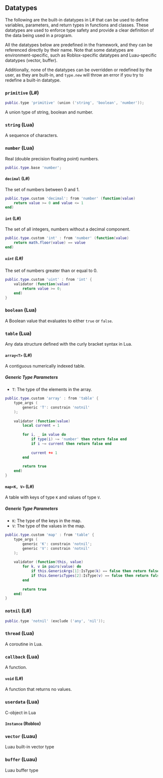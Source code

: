 ## Datatypes
The following are the built-in datatypes in L# that can be used to define variables, parameters, and return types in functions and classes. These datatypes are used to enforce type safety and provide a clear definition of the data being used in a program.

All the datatypes below are predefined in the framework, and they can be referenced directly by their name. Note that some datatypes are environment-specific, such as Roblox-specific datatypes and Luau-specific datatypes (vector, buffer). 

Additionally, none of the datatypes can be overridden or redefined by the user, as they are built-in, and `type.new` will throw an error if you try to redefine a built-in datatype.

### `primitive` (L#)
```lua
public.type 'primitive' (union ('string', 'boolean', 'number'));
```
A union type of string, boolean and number.
### `string` (Lua)
A sequence of characters.

### `number` (Lua)
Real (double precision floating point) numbers.
```lua
public.type.base 'number';
```

#### `decimal` (L#)
The set of numbers between 0 and 1.
```lua
public.type.custom 'decimal': from 'number' (function(value)
    return value >= 0 and value <= 1
end)
```

#### `int` (L#)
The set of all integers, numbers without a decimal component.
```lua
public.type.custom 'int' : from 'number' (function(value)
    return math.floor(value) == value
end)
```

##### `uint` (L#)
The set of numbers greater than or equal to 0.
```lua
public.type.custom 'uint' : from 'int' {
	validator (function(value)
		return value >= 0;
	end)
}
```

### `boolean` (Lua)
A Boolean value that evaluates to either `true` or `false`.
### `table` (Lua)
Any data structure defined with the curly bracket syntax in Lua.
#### `array<T>` (L#)
A contiguous numerically indexed table.

##### Generic Type Parameters
- `T`: The type of the elements in the array.

```lua
public.type.custom 'array' : from 'table' {
	type_args (
		generic 'T': constrain 'notnil'
	);
	
	validator (function(value)
		local current = 1
		
		for i, _ in value do
			if type(i) ~= 'number' then return false end
			if i ~= current then return false end
			
			current += 1
		end
		
		return true
	end)
} 
```

#### `map<K, V>` (L#)
A table with keys of type `K` and values of type `V`.

##### Generic Type Parameters
- `K`: The type of the keys in the map.
- `V`: The type of the values in the map.

```lua
public.type.custom 'map' : from 'table' {
    type_args (
        generic 'K': constrain 'notnil';
        generic 'V': constrain 'notnil'
    );
    
    validator (function(this, value)
        for k, v in pairs(value) do
            if this.GenericArgs[1]:IsType(k) == false then return false end
            if this.GenericTypes[2]:IsType(v) == false then return false end
        end
        
        return true
    end)
}
```

### `notnil` (L#)
```lua
public.type 'notnil' (exclude ('any', 'nil'));
```

### `thread` (Lua)
A coroutine in Lua.

### `callback` (Lua)
A function.

#### `void` (L#)
A function that returns no values.

### `userdata` (Lua)
C-object in Lua

#### `Instance` (Roblox)

### `vector` (Luau)
Luau built-in vector type

### `buffer` (Luau)
Luau buffer type